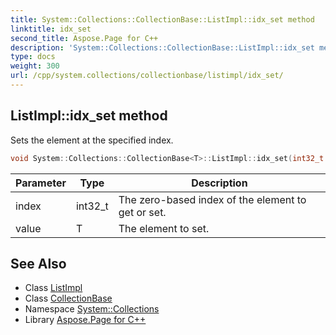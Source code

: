 ```yaml
---
title: System::Collections::CollectionBase::ListImpl::idx_set method
linktitle: idx_set
second_title: Aspose.Page for C++
description: 'System::Collections::CollectionBase::ListImpl::idx_set method. Sets the element at the specified index in C++.'
type: docs
weight: 300
url: /cpp/system.collections/collectionbase/listimpl/idx_set/
---
```

## ListImpl::idx_set method


Sets the element at the specified index.

```cpp
void System::Collections::CollectionBase<T>::ListImpl::idx_set(int32_t index, T value)
```


| Parameter | Type | Description |
| --- | --- | --- |
| index | int32_t | The zero-based index of the element to get or set. |
| value | T | The element to set. |

## See Also

* Class [ListImpl](../)
* Class [CollectionBase](../../)
* Namespace [System::Collections](../../../)
* Library [Aspose.Page for C++](../../../../)
